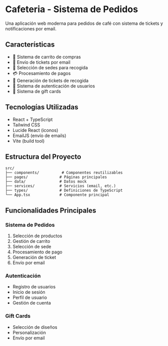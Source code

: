 # Cafeteria - Sistema de Pedidos

Una aplicación web moderna para pedidos de café con sistema de tickets y notificaciones por email.

## Características

- 🛒 Sistema de carrito de compras
- 📧 Envío de tickets por email
- 🏪 Selección de sedes para recogida
- 💳 Procesamiento de pagos
- 🎫 Generación de tickets de recogida
- 👤 Sistema de autenticación de usuarios
- 🎁 Sistema de gift cards



## Tecnologías Utilizadas

- React + TypeScript
- Tailwind CSS
- Lucide React (iconos)
- EmailJS (envío de emails)
- Vite (build tool)

## Estructura del Proyecto

```
src/
├── components/          # Componentes reutilizables
├── pages/              # Páginas principales
├── data/               # Datos mock
├── services/           # Servicios (email, etc.)
├── types/              # Definiciones de TypeScript
└── App.tsx             # Componente principal
```

## Funcionalidades Principales

### Sistema de Pedidos
1. Selección de productos
2. Gestión de carrito
3. Selección de sede
4. Procesamiento de pago
5. Generación de ticket
6. Envío por email

### Autenticación
- Registro de usuarios
- Inicio de sesión
- Perfil de usuario
- Gestión de cuenta

### Gift Cards
- Selección de diseños
- Personalización
- Envío por email


